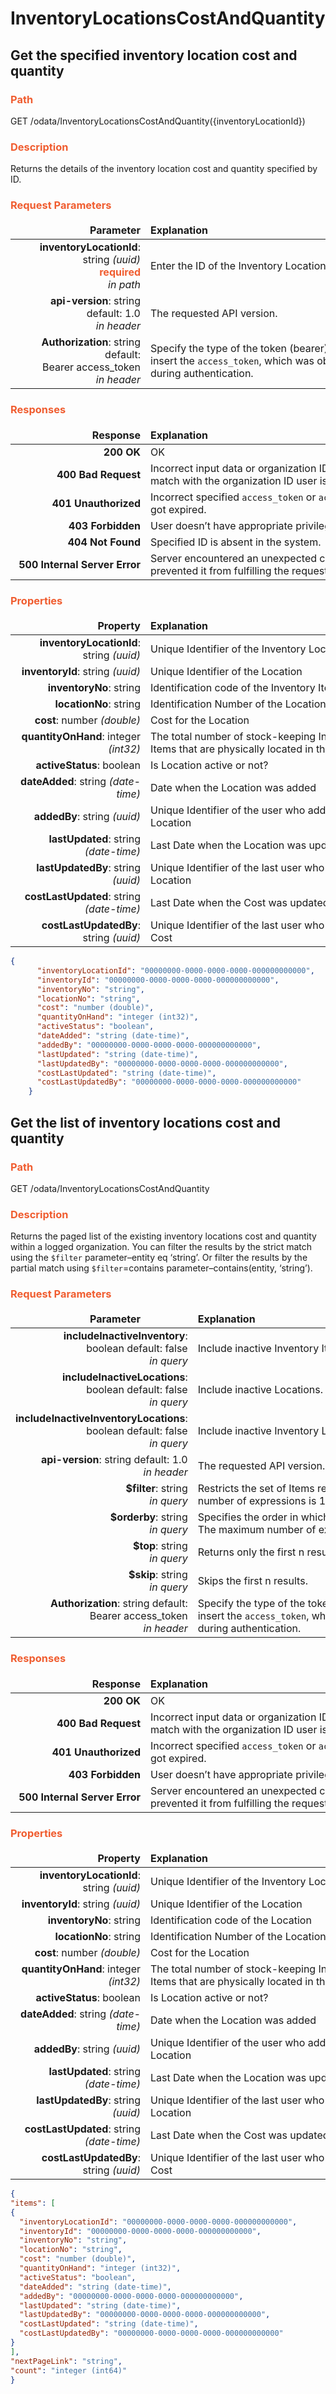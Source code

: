 # InventoryLocationsCostAndQuantity
## Get the specified inventory location cost and quantity

### <span style="color: #F05D30">Path</span>
GET /odata/InventoryLocationsCostAndQuantity({inventoryLocationId})

### <span style="color: #F05D30">Description</span>
Returns the details of the inventory location cost and quantity specified by ID.

### <span style="color: #F05D30">Request Parameters</span>
<style>
td, th {
   border: none!important;
}
</style>
|  <div style="width:200px">Parameter</div>  |  <div style="width:380px">Explanation</div>  |                      
|-----:|:-------|
|**inventoryLocationId**: string *(uuid)* <br> <span style="color: #F05D30">**required**</span> <br> *in path* | Enter the ID of the Inventory Location here. |
|**api-version**: string default: 1.0 <br> *in header*| The requested API version.|   
|**Authorization**: string default: <br> Bearer access_token <br> *in header* |Specify the type of the token (bearer) and then insert the ```access_token```, which was obtained during authentication.|

### <span style="color: #F05D30">Responses</span>
<style>
td, th {
   border: none!important;
}
</style>
| <div style="width:200px">Response </div>|<div style="width:380px">Explanation</div>|                      
|-----:|:-------|
|**200 OK**|OK|      
|**400 Bad Request**|Incorrect input data or organization ID does not match with the organization ID user is logged in.|
|**401 Unauthorized**|Incorrect specified ```access_token``` or ```access_token``` got expired.|
|**403 Forbidden**|User doesn’t have appropriate privileges.|
|**404 Not Found** | Specified ID is absent in the system. |
|**500 Internal Server Error**|Server encountered an unexpected condition that prevented it from fulfilling the request.|

### <span style="color: #F05D30">Properties</span>
<style>
td, th {
   border: none!important;
}
</style>
|<div style="width:200px">Property </div> |<div style="width:380px">Explanation</div>|                      
|-----:|:-------|
|**inventoryLocationId**: string *(uuid)* | Unique Identifier of the Inventory Location |
|**inventoryId**: string *(uuid)* | Unique Identifier of the Location |
|**inventoryNo**: string | Identification code of the Inventory Item  |
|**locationNo**: string | Identification Number of the Location |
|**cost**: number *(double)* | Cost for the Location |
|**quantityOnHand**: integer *(int32)*  | The total number of stock-keeping Inventory Items that are physically located in the Location |
|**activeStatus**: boolean | Is Location active or not? |
|**dateAdded**: string *(date-time)* | Date when the Location was added |
|**addedBy**: string *(uuid)* | Unique Identifier of the user who added the Location |
|**lastUpdated**: string *(date-time)* | Last Date when the Location was updated |
|**lastUpdatedBy**: string *(uuid)* | Unique Identifier of the last user who updated the Location |
|**costLastUpdated**: string <br> *(date-time)*  | Last Date when the Cost was updated |
|**costLastUpdatedBy**: string *(uuid)* | Unique Identifier of the last user who updated the Cost |


``` json title="Response Content-types: APPLICATION/JSON, APPLICATION/XML<br>Response example (200 OK)"
{
      "inventoryLocationId": "00000000-0000-0000-0000-000000000000",
      "inventoryId": "00000000-0000-0000-0000-000000000000",
      "inventoryNo": "string",
      "locationNo": "string",
      "cost": "number (double)",
      "quantityOnHand": "integer (int32)",
      "activeStatus": "boolean",
      "dateAdded": "string (date-time)",
      "addedBy": "00000000-0000-0000-0000-000000000000",
      "lastUpdated": "string (date-time)",
      "lastUpdatedBy": "00000000-0000-0000-0000-000000000000",
      "costLastUpdated": "string (date-time)",
      "costLastUpdatedBy": "00000000-0000-0000-0000-000000000000"
    }  
```

## Get the list of inventory locations cost and quantity

### <span style="color: #F05D30">Path</span>
GET /odata/InventoryLocationsCostAndQuantity

### <span style="color: #F05D30">Description</span>
Returns the paged list of the existing inventory locations cost and quantity within a logged organization. You can filter the results by the strict match using the ```$filter``` parameter–entity eq ‘string’. Or filter the results by the partial match using ```$filter```=contains parameter–contains(entity, ‘string’).

### <span style="color: #F05D30">Request Parameters</span>
<style>
td, th {
   border: none!important;
}
</style>
|  <div style="width:200px">Parameter</div>  |  <div style="width:380px">Explanation</div>  |                      
|-----:|:-------|
|**includeInactiveInventory**: <br> boolean default: false <br> *in query* | Include inactive Inventory Items. |
|**includeInactiveLocations**: <br> boolean default: false <br> *in query* | Include inactive Locations. |
|**includeInactiveInventoryLocations**: <br> boolean default: false <br> *in query* | Include inactive Inventory Locations. |
|**api-version**: string default: 1.0 <br> *in header*| The requested API version.|   
|**$filter**: string <br> *in query* | Restricts the set of Items returned. The maximum number of expressions is 100. |  
|**$orderby**: string <br> *in query* | Specifies the order in which items are returned. The maximum number of expressions is 5. |
|**$top**: string  <br> *in query* | Returns only the first n results.|
|**$skip**: string <br> *in query*| Skips the first n results.|
|**Authorization**: string default: <br> Bearer access_token <br> *in header* |Specify the type of the token (bearer) and then insert the ```access_token```, which was obtained during authentication.|

### <span style="color: #F05D30">Responses</span>
<style>
td, th {
   border: none!important;
}
</style>
| <div style="width:200px">Response </div>|<div style="width:380px">Explanation</div>|                      
|-----:|:-------|
|**200 OK**|OK|      
|**400 Bad Request**|Incorrect input data or organization ID does not match with the organization ID user is logged in.|
|**401 Unauthorized**|Incorrect specified ```access_token``` or ```access_token``` got expired.|
|**403 Forbidden**|User doesn’t have appropriate privileges.|
|**500 Internal Server Error**|Server encountered an unexpected condition that prevented it from fulfilling the request.|

### <span style="color: #F05D30">Properties</span>
<style>
td, th {
   border: none!important;
}
</style>
|<div style="width:200px">Property </div> |<div style="width:380px">Explanation</div>|                      
|-----:|:-------|
|**inventoryLocationId**: string *(uuid)* | Unique Identifier of the Inventory Location |
|**inventoryId**: string *(uuid)* | Unique Identifier of the Location |
|**inventoryNo**: string | Identification code of the Location |
|**locationNo**: string | Identification Number of the Location |
|**cost**: number *(double)* | Cost for the Location |
|**quantityOnHand**: integer *(int32)*  | The total number of stock-keeping Inventory Items that are physically located in the Location |
|**activeStatus**: boolean | Is Location active or not? |
|**dateAdded**: string *(date-time)* | Date when the Location was added |
|**addedBy**: string *(uuid)* | Unique Identifier of the user who added the Location |
|**lastUpdated**: string *(date-time)* | Last Date when the Location was updated |
|**lastUpdatedBy**: string *(uuid)* | Unique Identifier of the last user who updated the Location |
|**costLastUpdated**: string <br> *(date-time)*  | Last Date when the Cost was updated |
|**costLastUpdatedBy**: string *(uuid)* | Unique Identifier of the last user who updated the Cost |


``` json title="Response Content-types: APPLICATION/JSON, APPLICATION/XML<br>Response example (200 OK)"
{
"items": [
{
  "inventoryLocationId": "00000000-0000-0000-0000-000000000000",
  "inventoryId": "00000000-0000-0000-0000-000000000000",
  "inventoryNo": "string",
  "locationNo": "string",
  "cost": "number (double)",
  "quantityOnHand": "integer (int32)",
  "activeStatus": "boolean",
  "dateAdded": "string (date-time)",
  "addedBy": "00000000-0000-0000-0000-000000000000",
  "lastUpdated": "string (date-time)",
  "lastUpdatedBy": "00000000-0000-0000-0000-000000000000",
  "costLastUpdated": "string (date-time)",
  "costLastUpdatedBy": "00000000-0000-0000-0000-000000000000"
}
],
"nextPageLink": "string",
"count": "integer (int64)"
}
```






